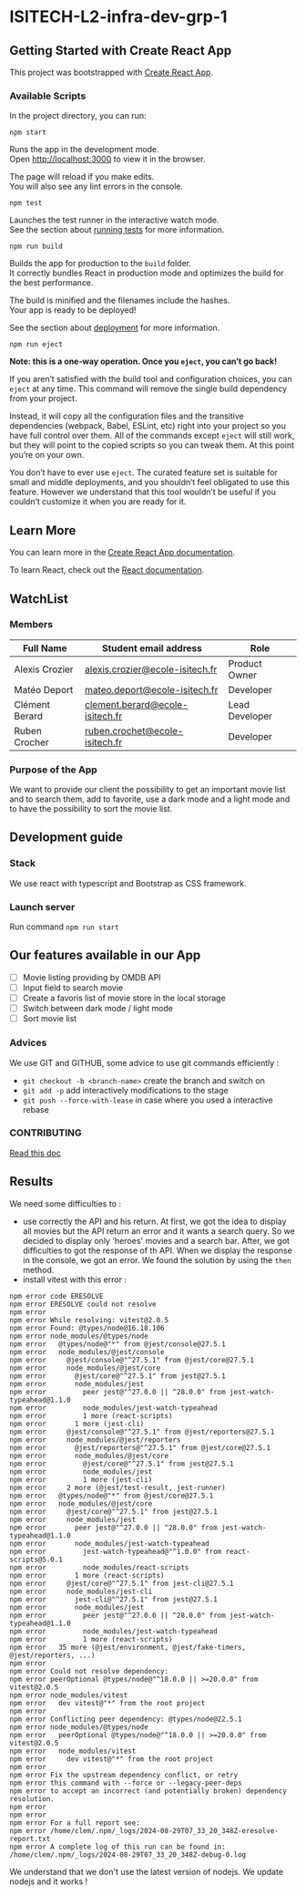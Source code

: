 # ISITECH-L2-infra-dev-grp-1

## Getting Started with Create React App

This project was bootstrapped with [Create React App](https://github.com/facebook/create-react-app).

### Available Scripts

In the project directory, you can run:

`npm start`

Runs the app in the development mode.\
Open [http://localhost:3000](http://localhost:3000) to view it in the browser.

The page will reload if you make edits.\
You will also see any lint errors in the console.

`npm test`

Launches the test runner in the interactive watch mode.\
See the section about [running tests](https://facebook.github.io/create-react-app/docs/running-tests) for more information.

`npm run build`

Builds the app for production to the `build` folder.\
It correctly bundles React in production mode and optimizes the build for the best performance.

The build is minified and the filenames include the hashes.\
Your app is ready to be deployed!

See the section about [deployment](https://facebook.github.io/create-react-app/docs/deployment) for more information.

`npm run eject`

**Note: this is a one-way operation. Once you `eject`, you can’t go back!**

If you aren’t satisfied with the build tool and configuration choices, you can `eject` at any time. This command will remove the single build dependency from your project.

Instead, it will copy all the configuration files and the transitive dependencies (webpack, Babel, ESLint, etc) right into your project so you have full control over them. All of the commands except `eject` will still work, but they will point to the copied scripts so you can tweak them. At this point you’re on your own.

You don’t have to ever use `eject`. The curated feature set is suitable for small and middle deployments, and you shouldn’t feel obligated to use this feature. However we understand that this tool wouldn’t be useful if you couldn’t customize it when you are ready for it.

## Learn More

You can learn more in the [Create React App documentation](https://facebook.github.io/create-react-app/docs/getting-started).

To learn React, check out the [React documentation](https://reactjs.org/).

## WatchList

### Members

| Full Name      | Student email address           | Role            |
|----------------|---------------------------------|-----------------|
| Alexis Crozier | <alexis.crozier@ecole-isitech.fr> | Product Owner   |
| Matéo Deport   | <mateo.deport@ecole-isitech.fr>   | Developer       |
| Clément Berard | <clement.berard@ecole-isitech.fr> | Lead Developer  |
| Ruben Crocher  | <ruben.crochet@ecole-isitech.fr>  | Developer       |

### Purpose of the App

We want to provide our client the possibility to get an important movie list and to search them, add to favorite, use a dark mode and a light mode and to have the possibility to sort the movie list.

## Development guide

### Stack

We use react with typescript and Bootstrap as CSS framework.

### Launch server

Run command `npm run start`

## Our features available in our App

- [ ] Movie listing providing by OMDB API
- [ ] Input field to search movie
- [ ] Create a favoris list of movie store in the local storage
- [ ] Switch between dark mode / light mode
- [ ] Sort movie list

### Advices

We use GIT and GITHUB, some advice to use git commands efficiently :

- `git checkout -b <branch-name>` create the branch and switch on
- `git add -p` add interactively modifications to the stage
- `git push --force-with-lease` in case where you used a interactive rebase

### CONTRIBUTING

[Read this doc](./CONTRIBUTING.md)

## Results

We need some difficulties to :

- use correctly the API and his return. At first, we got the idea to display all movies but the API return an error and it wants a search query. So we decided to display only 'heroes' movies and a search bar. After, we got difficulties to got the response of th API. When we display the response in the console, we got an error. We found the solution by using the `then` method.
- install vitest with this error :

```shell
npm error code ERESOLVE
npm error ERESOLVE could not resolve
npm error
npm error While resolving: vitest@2.0.5
npm error Found: @types/node@16.18.106
npm error node_modules/@types/node
npm error   @types/node@"*" from @jest/console@27.5.1
npm error   node_modules/@jest/console
npm error     @jest/console@"^27.5.1" from @jest/core@27.5.1
npm error     node_modules/@jest/core
npm error       @jest/core@"^27.5.1" from jest@27.5.1
npm error       node_modules/jest
npm error         peer jest@"^27.0.0 || ^28.0.0" from jest-watch-typeahead@1.1.0
npm error         node_modules/jest-watch-typeahead
npm error         1 more (react-scripts)
npm error       1 more (jest-cli)
npm error     @jest/console@"^27.5.1" from @jest/reporters@27.5.1
npm error     node_modules/@jest/reporters
npm error       @jest/reporters@"^27.5.1" from @jest/core@27.5.1
npm error       node_modules/@jest/core
npm error         @jest/core@"^27.5.1" from jest@27.5.1
npm error         node_modules/jest
npm error         1 more (jest-cli)
npm error     2 more (@jest/test-result, jest-runner)
npm error   @types/node@"*" from @jest/core@27.5.1
npm error   node_modules/@jest/core
npm error     @jest/core@"^27.5.1" from jest@27.5.1
npm error     node_modules/jest
npm error       peer jest@"^27.0.0 || ^28.0.0" from jest-watch-typeahead@1.1.0
npm error       node_modules/jest-watch-typeahead
npm error         jest-watch-typeahead@"^1.0.0" from react-scripts@5.0.1
npm error         node_modules/react-scripts
npm error       1 more (react-scripts)
npm error     @jest/core@"^27.5.1" from jest-cli@27.5.1
npm error     node_modules/jest-cli
npm error       jest-cli@"^27.5.1" from jest@27.5.1
npm error       node_modules/jest
npm error         peer jest@"^27.0.0 || ^28.0.0" from jest-watch-typeahead@1.1.0
npm error         node_modules/jest-watch-typeahead
npm error         1 more (react-scripts)
npm error   35 more (@jest/environment, @jest/fake-timers, @jest/reporters, ...)
npm error
npm error Could not resolve dependency:
npm error peerOptional @types/node@"^18.0.0 || >=20.0.0" from vitest@2.0.5
npm error node_modules/vitest
npm error   dev vitest@"*" from the root project
npm error
npm error Conflicting peer dependency: @types/node@22.5.1
npm error node_modules/@types/node
npm error   peerOptional @types/node@"^18.0.0 || >=20.0.0" from vitest@2.0.5
npm error   node_modules/vitest
npm error     dev vitest@"*" from the root project
npm error
npm error Fix the upstream dependency conflict, or retry
npm error this command with --force or --legacy-peer-deps
npm error to accept an incorrect (and potentially broken) dependency resolution.
npm error
npm error
npm error For a full report see:
npm error /home/clem/.npm/_logs/2024-08-29T07_33_20_348Z-eresolve-report.txt
npm error A complete log of this run can be found in: /home/clem/.npm/_logs/2024-08-29T07_33_20_348Z-debug-0.log
```

We understand that we don't use the latest version of nodejs. We update nodejs and it works !
